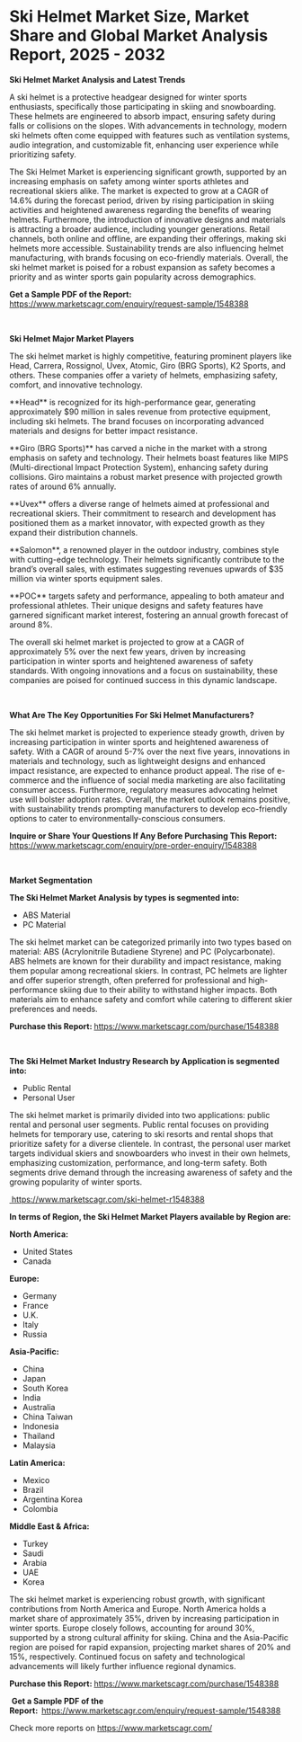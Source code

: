 <p><h1>Ski Helmet Market Size, Market Share and Global Market Analysis Report, 2025 - 2032</h1></p><p><strong>Ski Helmet Market Analysis and Latest Trends</strong></p>
<p><p>A ski helmet is a protective headgear designed for winter sports enthusiasts, specifically those participating in skiing and snowboarding. These helmets are engineered to absorb impact, ensuring safety during falls or collisions on the slopes. With advancements in technology, modern ski helmets often come equipped with features such as ventilation systems, audio integration, and customizable fit, enhancing user experience while prioritizing safety.</p><p>The Ski Helmet Market is experiencing significant growth, supported by an increasing emphasis on safety among winter sports athletes and recreational skiers alike. The market is expected to grow at a CAGR of 14.6% during the forecast period, driven by rising participation in skiing activities and heightened awareness regarding the benefits of wearing helmets. Furthermore, the introduction of innovative designs and materials is attracting a broader audience, including younger generations. Retail channels, both online and offline, are expanding their offerings, making ski helmets more accessible. Sustainability trends are also influencing helmet manufacturing, with brands focusing on eco-friendly materials. Overall, the ski helmet market is poised for a robust expansion as safety becomes a priority and as winter sports gain popularity across demographics.</p></p>
<p><strong>Get a Sample PDF of the Report:&nbsp;</strong> <a href="https://www.marketscagr.com/enquiry/request-sample/1548388?utm_campaign=1126&utm_medium=2&utm_source=Github&utm_content=ia&utm_term=05042025&utm_id=ski-helmet">https://www.marketscagr.com/enquiry/request-sample/1548388</a></p>
<p>&nbsp;</p>
<p><strong>Ski Helmet Major Market Players</strong></p>
<p><p>The ski helmet market is highly competitive, featuring prominent players like Head, Carrera, Rossignol, Uvex, Atomic, Giro (BRG Sports), K2 Sports, and others. These companies offer a variety of helmets, emphasizing safety, comfort, and innovative technology.</p><p>**Head** is recognized for its high-performance gear, generating approximately $90 million in sales revenue from protective equipment, including ski helmets. The brand focuses on incorporating advanced materials and designs for better impact resistance.</p><p>**Giro (BRG Sports)** has carved a niche in the market with a strong emphasis on safety and technology. Their helmets boast features like MIPS (Multi-directional Impact Protection System), enhancing safety during collisions. Giro maintains a robust market presence with projected growth rates of around 6% annually.</p><p>**Uvex** offers a diverse range of helmets aimed at professional and recreational skiers. Their commitment to research and development has positioned them as a market innovator, with expected growth as they expand their distribution channels.</p><p>**Salomon**, a renowned player in the outdoor industry, combines style with cutting-edge technology. Their helmets significantly contribute to the brand’s overall sales, with estimates suggesting revenues upwards of $35 million via winter sports equipment sales.</p><p>**POC** targets safety and performance, appealing to both amateur and professional athletes. Their unique designs and safety features have garnered significant market interest, fostering an annual growth forecast of around 8%.</p><p>The overall ski helmet market is projected to grow at a CAGR of approximately 5% over the next few years, driven by increasing participation in winter sports and heightened awareness of safety standards. With ongoing innovations and a focus on sustainability, these companies are poised for continued success in this dynamic landscape.</p></p>
<p>&nbsp;</p>
<p><strong>What Are The Key Opportunities For Ski Helmet Manufacturers?</strong></p>
<p><p>The ski helmet market is projected to experience steady growth, driven by increasing participation in winter sports and heightened awareness of safety. With a CAGR of around 5-7% over the next five years, innovations in materials and technology, such as lightweight designs and enhanced impact resistance, are expected to enhance product appeal. The rise of e-commerce and the influence of social media marketing are also facilitating consumer access. Furthermore, regulatory measures advocating helmet use will bolster adoption rates. Overall, the market outlook remains positive, with sustainability trends prompting manufacturers to develop eco-friendly options to cater to environmentally-conscious consumers.</p></p>
<p><strong>Inquire or Share Your Questions If Any Before Purchasing This Report:</strong> <a href="https://www.marketscagr.com/enquiry/pre-order-enquiry/1548388?utm_campaign=1126&utm_medium=2&utm_source=Github&utm_content=ia&utm_term=05042025&utm_id=ski-helmet">https://www.marketscagr.com/enquiry/pre-order-enquiry/1548388</a></p>
<p>&nbsp;</p>
<p><strong>Market Segmentation</strong></p>
<p><strong>The Ski Helmet Market Analysis by types is segmented into:</strong></p>
<p><ul><li>ABS Material</li><li>PC Material</li></ul></p>
<p><p>The ski helmet market can be categorized primarily into two types based on material: ABS (Acrylonitrile Butadiene Styrene) and PC (Polycarbonate). ABS helmets are known for their durability and impact resistance, making them popular among recreational skiers. In contrast, PC helmets are lighter and offer superior strength, often preferred for professional and high-performance skiing due to their ability to withstand higher impacts. Both materials aim to enhance safety and comfort while catering to different skier preferences and needs.</p></p>
<p><strong>Purchase this Report:&nbsp;</strong><a href="https://www.marketscagr.com/purchase/1548388?utm_campaign=1126&utm_medium=2&utm_source=Github&utm_content=ia&utm_term=05042025&utm_id=ski-helmet">https://www.marketscagr.com/purchase/1548388</a></p>
<p>&nbsp;</p>
<p><strong>The Ski Helmet Market Industry Research by Application is segmented into:</strong></p>
<p><ul><li>Public Rental</li><li>Personal User</li></ul></p>
<p><p>The ski helmet market is primarily divided into two applications: public rental and personal user segments. Public rental focuses on providing helmets for temporary use, catering to ski resorts and rental shops that prioritize safety for a diverse clientele. In contrast, the personal user market targets individual skiers and snowboarders who invest in their own helmets, emphasizing customization, performance, and long-term safety. Both segments drive demand through the increasing awareness of safety and the growing popularity of winter sports.</p></p>
<p><a href="https://www.marketscagr.com/ski-helmet-r1548388?utm_campaign=1126&utm_medium=2&utm_source=Github&utm_content=ia&utm_term=05042025&utm_id=ski-helmet">&nbsp;https://www.marketscagr.com/ski-helmet-r1548388</a></p>
<p><strong>In terms of Region, the Ski Helmet Market Players available by Region are:</strong></p>
<p>
    <p> <strong> North America: </strong>
        <ul>
            <li>United States</li>
            <li>Canada</li>
        </ul>
        </p> 
    <p> <strong> Europe: </strong>
        <ul>
            <li>Germany</li>
            <li>France</li>
            <li>U.K.</li>
            <li>Italy</li>
            <li>Russia</li>
        </ul>
        </p> 
    <p> <strong> Asia-Pacific: </strong>
        <ul>
            <li>China</li>
            <li>Japan</li>
            <li>South Korea</li>
            <li>India</li>
            <li>Australia</li>
            <li>China Taiwan</li>
            <li>Indonesia</li>
            <li>Thailand</li>
            <li>Malaysia</li>
        </ul>
        </p> 
    <p> <strong> Latin America: </strong>
        <ul>
            <li>Mexico</li>
            <li>Brazil</li>
            <li>Argentina Korea</li>
            <li>Colombia</li>
        </ul>
        </p> 
    <p> <strong> Middle East & Africa: </strong>
        <ul>
            <li>Turkey</li>
            <li>Saudi</li>
            <li>Arabia</li>
            <li>UAE</li>
            <li>Korea</li>
        </ul>
    </p>
    </p>
<p><p>The ski helmet market is experiencing robust growth, with significant contributions from North America and Europe. North America holds a market share of approximately 35%, driven by increasing participation in winter sports. Europe closely follows, accounting for around 30%, supported by a strong cultural affinity for skiing. China and the Asia-Pacific region are poised for rapid expansion, projecting market shares of 20% and 15%, respectively. Continued focus on safety and technological advancements will likely further influence regional dynamics.</p></p>
<p><strong>Purchase this Report: </strong><a href="https://www.marketscagr.com/purchase/1548388?utm_campaign=1126&utm_medium=2&utm_source=Github&utm_content=ia&utm_term=05042025&utm_id=ski-helmet">https://www.marketscagr.com/purchase/1548388</a></p>
<p>&nbsp;<strong>Get a Sample PDF of the Report:&nbsp;&nbsp;</strong><a href="https://www.marketscagr.com/enquiry/request-sample/1548388?utm_campaign=1126&utm_medium=2&utm_source=Github&utm_content=ia&utm_term=05042025&utm_id=ski-helmet">https://www.marketscagr.com/enquiry/request-sample/1548388</a></p>
<p><strong></strong></p>
<p>Check more reports on <a href="https://www.marketscagr.com/?utm_campaign=1126&utm_medium=2&utm_source=Github&utm_content=ia&utm_term=05042025&utm_id=ski-helmet">https://www.marketscagr.com/</a></p>